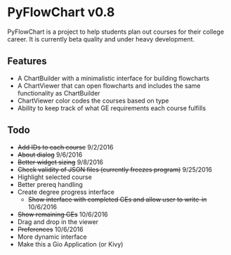 # PyFlowChart v0.8

PyFlowChart is a project to help students plan out courses 
for their college career. It is currently beta quality 
and under heavy development.

## Features
- A ChartBuilder with a minimalistic interface for building flowcharts
- A ChartViewer that can open flowcharts and includes the same 
  functionality as ChartBuilder
- ChartViewer color codes the courses based on type
- Ability to keep track of what GE requirements each course fulfills

## Todo
- ~~Add IDs to each course~~ 9/2/2016
- ~~About dialog~~ 9/6/2016
- ~~Better widget sizing~~ 9/8/2016
- ~~Check validity of JSON files (currently freezes program)~~ 9/25/2016
- Highlight selected course
- Better prereq handling
- Create degree progress interface
  - ~~Show interface with completed GEs and allow user to write-in~~ 10/6/2016
- ~~Show remaining GEs~~ 10/6/2016
- Drag and drop in the viewer
- ~~Preferences~~ 10/6/2016 
- More dynamic interface
- Make this a Gio Application (or Kivy)
